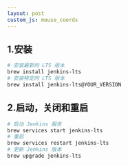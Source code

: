 ```yaml
---
layout: post
custom_js: mouse_coords
---
```

## 1.安装

```bash
# 安装最新的 LTS 版本
brew install jenkins-lts
# 安装特定的 LTS 版本
brew install jenkins-lts@YOUR_VERSION
```

## 2.启动，关闭和重启

```bash
# 启动 Jenkins 服务
brew services start jenkins-lts
# 重启
brew services restart jenkins-lts
# 更新 Jenkins 版本
brew upgrade jenkins-lts
```

